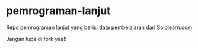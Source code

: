 # pemrograman-lanjut
Repo pemrograman lanjut yang berisi data pembelajaran dari Sololearn.com

Jangan lupa di fork yaa!!
